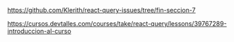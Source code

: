 https://github.com/Klerith/react-query-issues/tree/fin-seccion-7

https://cursos.devtalles.com/courses/take/react-query/lessons/39767289-introduccion-al-curso
